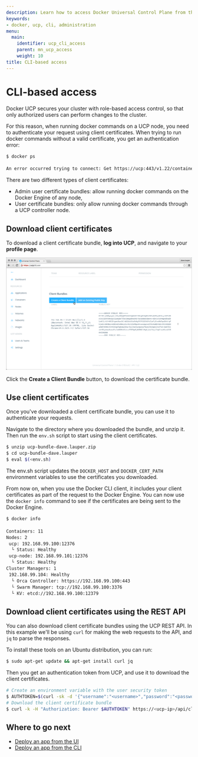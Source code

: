 ```yaml
---
description: Learn how to access Docker Universal Control Plane from the CLI.
keywords:
- docker, ucp, cli, administration
menu:
  main:
    identifier: ucp_cli_access
    parent: mn_ucp_access
    weight: 10
title: CLI-based access
---
```


# CLI-based access

Docker UCP secures your cluster with role-based access control, so that only
authorized users can perform changes to the cluster.

For this reason, when running docker commands on a UCP node, you need to
authenticate your request using client certificates. When trying to run docker
commands without a valid certificate, you get an authentication error:

```markdown
$ docker ps

An error occurred trying to connect: Get https://ucp:443/v1.22/containers/json: x509: certificate signed by unknown authority (possibly because of "crypto/rsa: verification error" when trying to verify candidate authority certificate "UCP Client Root CA")
```

There are two different types of client certificates:

* Admin user certificate bundles: allow running docker commands on the
Docker Engine of any node,
* User certificate bundles: only allow running docker commands through a UCP
controller node.

## Download client certificates

To download a client certificate bundle, **log into UCP**, and navigate to your
**profile page**.

![](../images/cli-based-access-1.png)

Click the **Create a Client Bundle** button, to download the certificate bundle.


## Use client certificates

Once you've downloaded a client certificate bundle, you can use it to
authenticate your requests.

Navigate to the directory where you downloaded the bundle, and unzip it. Then
run the `env.sh` script to start using the client certificates.

```bash
$ unzip ucp-bundle-dave.lauper.zip
$ cd ucp-bundle-dave.lauper
$ eval $(<env.sh)
```

The env.sh script updates the `DOCKER_HOST` and `DOCKER_CERT_PATH`
environment variables to use the certificates you downloaded.

From now on, when you use the Docker CLI client, it includes your client
certificates as part of the request to the Docker Engine. You can now use the
`docker info` command to see if the certificates are being sent to the Docker
Engine.

```markdown
$ docker info

Containers: 11
Nodes: 2
 ucp: 192.168.99.100:12376
  └ Status: Healthy
 ucp-node: 192.168.99.101:12376
  └ Status: Healthy
Cluster Managers: 1
 192.168.99.104: Healthy
  └ Orca Controller: https://192.168.99.100:443
  └ Swarm Manager: tcp://192.168.99.100:3376
  └ KV: etcd://192.168.99.100:12379
```


## Download client certificates using the REST API

You can also download client certificate bundles using the UCP REST API. In
this example we'll be using `curl` for making the web requests to the API, and
`jq` to parse the responses.

To install these tools on an Ubuntu distribution, you can run:

```bash
$ sudo apt-get update && apt-get install curl jq
```

Then you get an authentication token from UCP, and use it to download the
client certificates.

```bash
# Create an environment variable with the user security token
$ AUTHTOKEN=$(curl -sk -d '{"username":"<username>","password":"<password>"}' https://<ucp-ip>/auth/login | jq -r .auth_token)
# Download the client certificate bundle
$ curl -k -H "Authorization: Bearer $AUTHTOKEN" https://<ucp-ip>/api/clientbundle -o bundle.zip
```

## Where to go next

* [Deploy an app from the UI](../applications/deploy-app-ui.md)
* [Deploy an app from the CLI](../applications/deploy-app-cli.md)
